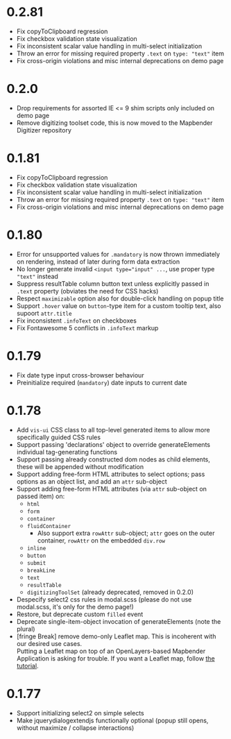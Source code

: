 # 0.2.81
* Fix copyToClipboard regression
* Fix checkbox validation state visualization
* Fix inconsistent scalar value handling in multi-select initialization
* Throw an error for missing required property `.text` on `type: "text"` item
* Fix cross-origin violations and misc internal deprecations on demo page

# 0.2.0
* Drop requirements for assorted IE <= 9 shim scripts only included on demo page
* Remove digitizing toolset code, this is now moved to the Mapbender Digitizer repository

# 0.1.81
* Fix copyToClipboard regression
* Fix checkbox validation state visualization
* Fix inconsistent scalar value handling in multi-select initialization
* Throw an error for missing required property `.text` on `type: "text"` item
* Fix cross-origin violations and misc internal deprecations on demo page

# 0.1.80
* Error for unsupported values for `.mandatory` is now thrown immediately on rendering, instead of later during form data extraction
* No longer generate invalid `<input type="input" ...`, use proper type `"text"` instead
* Suppress resultTable column button text unless explicitly passed in `.text` property (obviates the need for CSS hacks)
* Respect `maximizable` option also for double-click handling on popup title
* Support `.hover` value on `button`-type item for a custom tooltip text, also supoort `attr.title`
* Fix inconsistent `.infoText` on checkboxes
* Fix Fontawesome 5 conflicts in `.infoText` markup

# 0.1.79
* Fix date type input cross-browser behaviour
* Preinitialize required (`mandatory`) date inputs to current date

# 0.1.78
* Add `vis-ui` CSS class to all top-level generated items to allow more specifically guided CSS rules
* Support passing 'declarations' object to override generateElements individual tag-generating functions
* Support passing already constructed dom nodes as child elements, these will be appended without modification
* Support adding free-form HTML attributes to select options; pass options as an object list, and add an `attr` sub-object
* Support adding free-form HTML attributes (via `attr` sub-object on passed item) on:
  * `html`
  * `form`
  * `container`
  * `fluidContainer`
    * Also support extra `rowAttr` sub-object; `attr` goes on the outer container, `rowAttr` on the embedded `div.row`
  * `inline`
  * `button`
  * `submit`
  * `breakLine`
  * `text`
  * `resultTable`
  * `digitizingToolSet` (already deprecated, removed in 0.2.0)
* Despecify select2 css rules in modal.scss (please do not use modal.scss, it's only for the demo page!)
* Restore, but deprecate custom `filled` event
* Deprecate single-item-object invocation of generateElements (note the plural)
* [fringe Break] remove demo-only Leaflet map. This is incoherent with our desired use cases.  
  Putting a Leaflet map on top of an OpenLayers-based Mapbender Application is asking for trouble. If you want a
  Leaflet map, follow [the tutorial](https://leafletjs.com/examples/quick-start/).

# 0.1.77
* Support initializing select2 on simple selects
* Make jquerydialogextendjs functionally optional (popup still opens, without maximize / collapse interactions)
